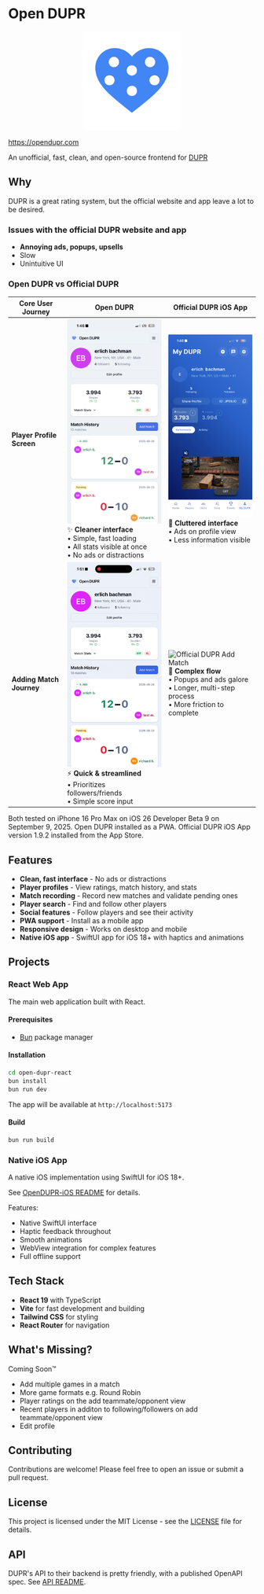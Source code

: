 # Open DUPR

<div align="center">
  <img src="open-dupr-react/public/logo.png" alt="Open DUPR Logo" width="200"/>
</div>

https://opendupr.com

An unofficial, fast, clean, and open-source frontend for [DUPR](https://dupr.com)

## Why

DUPR is a great rating system, but the official website and app leave a lot to be desired.

### Issues with the official DUPR website and app

- **Annoying ads, popups, upsells**
- Slow
- Unintuitive UI

### Open DUPR vs Official DUPR

| Core User Journey         | Open DUPR                                                                                                                                                                                               | Official DUPR iOS App                                                                                                                                                                                           |
| ------------------------- | ------------------------------------------------------------------------------------------------------------------------------------------------------------------------------------------------------- | --------------------------------------------------------------------------------------------------------------------------------------------------------------------------------------------------------------- |
| **Player Profile Screen** | <img src="docs/assets/open-dupr-profile.png" width="300" alt="Open DUPR Profile"/><br/>✨ **Cleaner interface**<br/>• Simple, fast loading<br/>• All stats visible at once<br/>• No ads or distractions | <img src="docs/assets/offical-dupr-profile.png" width="300" alt="Official DUPR Profile"/><br/>📱 **Cluttered interface**<br/>• Ads on profile view<br/>• Less information visible                               |
| **Adding Match Journey**  | <img src="docs/assets/official-dupr-add-match.gif" width="300" alt="Open DUPR Add Match"/><br/>⚡ **Quick & streamlined**<br/>• Prioritizes followers/friends<br/>• Simple score input                  | <img src="docs/assets/open-dupr-add-match.gif" width="300" alt="Official DUPR Add Match"/><br/>🐌 **Complex flow**<br/>• Popups and ads galore<br/>• Longer, multi-step process<br/>• More friction to complete |

Both tested on iPhone 16 Pro Max on iOS 26 Developer Beta 9 on September 9, 2025. Open DUPR installed as a PWA. Official DUPR iOS App version 1.9.2 installed from the App Store.

## Features

- **Clean, fast interface** - No ads or distractions
- **Player profiles** - View ratings, match history, and stats
- **Match recording** - Record new matches and validate pending ones
- **Player search** - Find and follow other players
- **Social features** - Follow players and see their activity
- **PWA support** - Install as a mobile app
- **Responsive design** - Works on desktop and mobile
- **Native iOS app** - SwiftUI app for iOS 18+ with haptics and animations

## Projects

### React Web App

The main web application built with React.

#### Prerequisites

- [Bun](https://bun.sh) package manager

#### Installation

```bash
cd open-dupr-react
bun install
bun run dev
```

The app will be available at `http://localhost:5173`

#### Build

```bash
bun run build
```

### Native iOS App

A native iOS implementation using SwiftUI for iOS 18+.

See [OpenDUPR-iOS README](./OpenDUPR-iOS/README.md) for details.

Features:
- Native SwiftUI interface
- Haptic feedback throughout
- Smooth animations
- WebView integration for complex features
- Full offline support

## Tech Stack

- **React 19** with TypeScript
- **Vite** for fast development and building
- **Tailwind CSS** for styling
- **React Router** for navigation

## What's Missing?

Coming Soon™️

- Add multiple games in a match
- More game formats e.g. Round Robin
- Player ratings on the add teammate/opponent view
- Recent players in additon to following/followers on add teammate/opponent view
- Edit profile

## Contributing

Contributions are welcome! Please feel free to open an issue or submit a pull request.

## License

This project is licensed under the MIT License - see the [LICENSE](LICENSE) file for details.

## API

DUPR's API to their backend is pretty friendly, with a published OpenAPI spec. See [API README](./api_reference/README.md).
